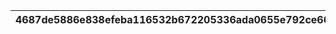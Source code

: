 |4687de5886e838efeba116532b672205336ada0655e792ce661737aaba98d92d|3e915272276c0b69384ebc743932baa45c94b68d43f79fe627da5e3c6021f422|ec0797b085b44a9e8eec6c7ba1e51c8fed7011d58b6ed19189b910a9fbb44304|bd59e5c29148a79fce25c225f19c0442a127f53f3642ab1a48bbd2cc03122c11|
| --- | --- | --- | --- |